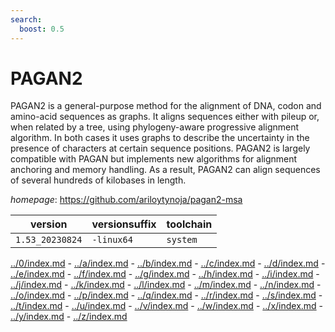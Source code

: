 ```yaml
---
search:
  boost: 0.5
---
```

# PAGAN2

PAGAN2 is a general-purpose method for the alignment of DNA, codon and amino-acid sequences as graphs. It aligns sequences either with pileup or, when related by a tree, using phylogeny-aware progressive alignment algorithm. In both cases it uses graphs to describe the uncertainty in the presence of characters at certain sequence positions. PAGAN2 is largely compatible with PAGAN but implements new algorithms for alignment anchoring and memory handling. As a result, PAGAN2 can align sequences of several hundreds of kilobases in length.

*homepage*: <https://github.com/ariloytynoja/pagan2-msa>

version | versionsuffix | toolchain
--------|---------------|----------
``1.53_20230824`` | ``-linux64`` | ``system``

[../0/index.md](0) - [../a/index.md](a) - [../b/index.md](b) - [../c/index.md](c) - [../d/index.md](d) - [../e/index.md](e) - [../f/index.md](f) - [../g/index.md](g) - [../h/index.md](h) - [../i/index.md](i) - [../j/index.md](j) - [../k/index.md](k) - [../l/index.md](l) - [../m/index.md](m) - [../n/index.md](n) - [../o/index.md](o) - [../p/index.md](p) - [../q/index.md](q) - [../r/index.md](r) - [../s/index.md](s) - [../t/index.md](t) - [../u/index.md](u) - [../v/index.md](v) - [../w/index.md](w) - [../x/index.md](x) - [../y/index.md](y) - [../z/index.md](z)

